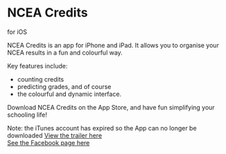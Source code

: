 # NCEA Credits
for iOS

NCEA Credits is an app for iPhone and iPad. It allows you to organise your NCEA results in a fun and colourful way. 

Key features include:
- counting credits
- predicting grades, and of course
- the colourful and dynamic interface. 

Download NCEA Credits on the App Store, and have fun simplifying your schooling life!

Note: the iTunes account has expired so the App can no longer be downloaded
[View the trailer here](http://youtu.be/fOPfoITzX3E)<br/>
[See the Facebook page here](https://www.facebook.com/nceacredits)
